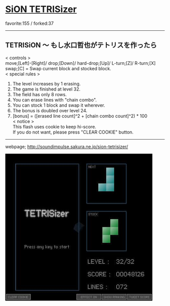 # [SiON TETRISizer](http://wonderfl.net/c/f5eX)

favorite:155 / forked:37

--------------------------------------------------------------------------------   
TETRISiON ～ もし水口哲也がテトリスを作ったら  
--------------------------------------------------------------------------------   
< controls >  
move;[Left]-[Right]/  drop;[Down]/  hard-drop;[Up]/  L-turn;[Z]/  R-turn;[X]  
swap;[C] = Swap current block and stocked block.  
< special rules >  
1) The level increases by 1 erasing.  
2) The game is finished at level 32.  
3) The field has only 8 rows.  
4) You can erase lines with "chain combo".  
5) You can stock 1 block and swap it wherever.  
6) The bonus is doubled over level 24.  
7) [bonus] = ([erased line count]^2 + [chain combo count]^2) * 100  
< notice >  
This flash uses cookie to keep hi-score.  
If you do not want, please press "CLEAR COOKIE" button.  
--------------------------------------------------------------------------------   
webpage; http://soundimpulse.sakura.ne.jp/sion-tetrisizer/

![thumbnail](./thumbnail.jpg)